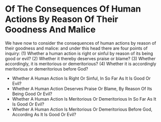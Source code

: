 # Of The Consequences Of Human Actions By Reason Of Their Goodness And Malice

We have now to consider the consequences of human actions by reason of their goodness and malice: and under this head there are four points of inquiry:
(1) Whether a human action is right or sinful by reason of its being good or evil?
(2) Whether it thereby deserves praise or blame?
(3) Whether accordingly, it is meritorious or demeritorious?
(4) Whether it is accordingly meritorious or demeritorious before God?

* Whether A Human Action Is Right Or Sinful, In So Far As It Is Good Or Evil?
* Whether A Human Action Deserves Praise Or Blame, By Reason Of Its Being Good Or Evil?
* Whether A Human Action Is Meritorious Or Demeritorious In So Far As It Is Good Or Evil?
* Whether A Human Action Is Meritorious Or Demeritorious Before God, According As It Is Good Or Evil?